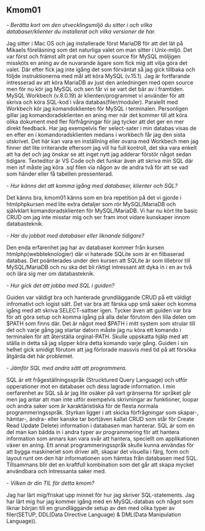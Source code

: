 ## Kmom01

*- Berätta kort om den utvecklingsmiljö du sitter i och vilka databaser/klienter du installerat och vilka versioner de har.*  

Jag sitter i Mac OS och jag installerade först MariaDB för att det lät på Mikaels föreläsning som det naturliga valet om man sitter i Unix-miljö. Det var först och främst allt prat om hur open source för MySQL möljigen missköts en aning av de nuvarande ägare som fick mig att vilja göra det valet. Där efter fick jag inte igång det som förväntat så jag gick tillbaka och följde instruktionerna med mål att köra MySQL (v.15.1). Jag är fortfarande intresserad av att köra MariaDB av just den anledningen med open source men för nu kör jag MySQL och sen får vi se vart det bär av i framtiden. MySQL Workbech (v.8.0.19) är klienten/programmet vi använder för att skriva och köra SQL-kod i våra databas(filer/moduler). Paralellt med Workbech kör jag komandoklienten för MySQL i terminalen. Personligen gillar jag komandoradsklienten en aning mer när det kommer till att köra olika dokument med fler förfrågningar för jag tycker att det ger en mer direkt feedback. Har jag exempelvis fler select-sater i min databas visas de en efter en i komandoradsklienten medans i workbech får jag den sista utskrivet. Det här kan vara en inställning eller ovana med Workbech men jag finner det lite irriterande eftersom jag vill ha full kontroll, det ska vara enkelt att ha det och jag önskar se att inget nytt jag adderar förstör något sedan tidigare. Texteditor är VS Code och det funkar även att skriva min SQL där men isf måste jag köra .sql filen via någon av de andra två för att se vad som händer eller få tabellen pressenterad.

*- Hur känns det att komma igång med databaser, klienter och SQL?*

Det känns bra, kmom01 känns som en bra repetition på det vi gjorde i htmlphpkursen med lite extra detaljer som rör MySQL/MariaDB och självklart komandoradsklienten för MySQL/MariaDB. Vi har nu kört lite basic CRUD om jag inte misstar mig och ser fram imot vidare kunskaper innom databasteknik.

*- Har du jobbat med databaser eller liknande tidigare?*

Den enda erfarenhet jag har av databaser kommer från kursen htmlphp(webbteknologier) där vi haterade SQLite som är en filbaserad databas. Det poänterades under den kursen att SQLite är som lillebror till MySQL/MariaDB och nu ska det bli riktigt intressant att dyka in i en av två och lära sig mer om databasteknik.

*- Hur gick det att jobba med SQL i guiden?*

Guiden var väldigt bra och hanterade grundläggande CRUD på ett väldigt infromativt och logist sätt. Det var bra att färska upp små saker och komma igång med att skriva SELECT-sattser igen. Tycker även att guiden var bra för att göra setup och komma igång på alla delar förutom den lilla delen om $PATH som finns där. Det är något med $PATH i mitt system som strular till det och varje gång jag startar datorn måste jag nu köra ett komando i terminalen för att återställa orginal-PATH. Skulle uppskatta hjälp med att ställa in detta så jag slipper köra detta komando varje gång. Guiden i sin helhet gick smidigt förutom att jag förlorade massvis med tid på att försöka åtgärda det här problemet.

*- Jämför SQL med andra sätt att programmera.*

SQL är ett frågeställningsspråk (Strucktured Query Language) och utför opperationer mot en databaser och dess lagrade information. I min oerfarenhet av SQL så är jag lite osäker på vart gränserna för språket går men jag antar att man inte utför exempelvis skrivningar av funktioner, loopar och andra saker som är karaktäristiska för de flesta normala programmeringsspråk. Styrkan ligger i att skicka förfrågningar som skapar-, hämtar-, ändra- eller kanske tar bort(även kallat CRUD som står för Create Read Update Delete) information i databasen man hanterar. SQL är som en del man kan bädda in i andra typer av programmering för att hantera information som annars kan vara svår att hantera, speciellt om applikationen växer en aning. Ett annat programmeringsspråk skulle kunna användas för att bygga maskineriet som driver allt, skapar det visuella i färg, form och layout runt om den här informationen som hämtas från databasen  med SQL. Tillsammans blir det en kraftfull kombination som det går att skapa mycket användbara och intressanta saker med.

*- Vilken är din TIL för detta kmom?*

Jag har lärt mig/friskat upp minnet för hur jag skriver SQL-statements. Jag har lärt mig hur jag kommer igång med en MySQL-databas och något som liknar början till en grundläggande setup av den med olika typer av filer\(SETUP, DDL\(Data Directive Language) & DML(Data Manipulation Language\)\).
